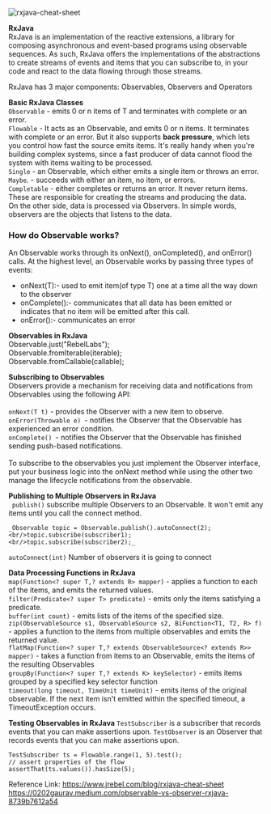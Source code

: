 
![rxjava-cheat-sheet](https://user-images.githubusercontent.com/94926624/172899445-440c54f4-3641-4e11-a24f-ba618469d989.jpg)


**RxJava**<br/>
RxJava is an implementation of the reactive extensions, a library for composing asynchronous and event-based programs using observable sequences.
As such, RxJava offers the implementations of the abstractions to create streams of events and items that you can subscribe to, in your code and react to the data flowing through those streams.
<br/>

RxJava has 3 major components: Observables, Observers and Operators

**Basic RxJava Classes**
<br/>`Observable` - emits 0 or n items of T and terminates with complete or an error.
<br/>`Flowable` - It acts as an Observable, and emits 0 or n items. It terminates with complete or an error. But it also supports **back pressure**, which lets you control how fast the source emits items. It's really handy when you're building complex systems, since a fast producer of data cannot flood the system with items waiting to be processed.
<br/>`Single`  -  an Observable, which either emits a single item or throws an error. 
<br/>`Maybe`. - succeeds with either an item, no item, or errors. 
<br/>`Completable` - either completes or returns an error. It never return items. 
<br/>These are responsible for creating the streams and producing the data.
<br/>On the other side, data is processed via Observers. In simple words, observers are the objects that listens to the data.
<br/>

### How do Observable works?
An Observable works through its onNext(), onCompleted(), and onError() calls.
At the highest level, an Observable works by passing three types of events:
- onNext(T):- used to emit item(of type T) one at a time all the way down to the observer
- onComplete():- communicates that all data has been emitted or indicates that no item will be emitted after this call.
- onError():- communicates an error

**Observables in RxJava**
<br/>Observable.just("RebelLabs");
<br/>Observable.fromIterable(iterable);
<br/>Observable.fromCallable(callable);
<br/>

**Subscribing to Observables**
<br/> Observers provide a mechanism for receiving data and notifications from Observables using the following API:
<br/>
<br/>`onNext(T t)` - provides the Observer with a new item to observe.
<br/>`onError(Throwable e) `- notifies the Observer that the Observable has experienced an error condition.
<br/>`onComplete() `- notifies the Observer that the Observable has finished sending push-based notifications.
<br/><br/>To subscribe to the observables you just implement the Observer interface, put your business logic into the onNext method while using the other two manage the lifecycle notifications from the observable.
<br/>

**Publishing to Multiple Observers in RxJava**
<br/>` publish()`  subscribe multiple Observers to an Observable. It won't emit any items until you call the connect method. 
<br/>
```
_Observable topic = Observable.publish().autoConnect(2); 
<br/>topic.subscribe(subscriber1); 
<br/>topic.subscribe(subscriber2);_
```
 `autoConnect(int)` Number of observers it is going to connect
 <br/>
 
**Data Processing Functions in RxJava**
<br/>
`map(Function<? super T,? extends R> mapper)` - applies a function to each of the items, and emits the returned values.
<br/>
`filter(Predicate<? super T> predicate)` - emits only the items satisfying a predicate.
<br/>
`buffer(int count)` - emits lists of the items of the specified size.
<br/>
`zip(ObservableSource s1, ObservableSource s2, BiFunction<T1, T2, R> f)` - applies a function to the items from multiple observables and emits the returned value.
<br/>
`flatMap(Function<? super T,? extends ObservableSource<? extends R>> mapper)` - takes a function from items to an Observable, emits the items of the resulting Observables
<br/>
`groupBy(Function<? super T,? extends K> keySelector)` - emits items grouped by a specified key selector function
<br/>
`timeout(long timeout, TimeUnit timeUnit)` - emits items of the original observable. If the next item isn't emitted within the specified timeout, a TimeoutException occurs.
</br>

**Testing Observables in RxJava**
`TestSubscriber` is a subscriber that records events that you can make assertions upon.
`TestObserver` is an Observer that records events that you can make assertions upon.

```
TestSubscriber ts = Flowable.range(1, 5).test();
// assert properties of the flow
assertThat(ts.values()).hasSize(5); 
 ```






















Reference Link:
https://www.jrebel.com/blog/rxjava-cheat-sheet
https://0202gaurav.medium.com/observable-vs-observer-rxjava-8739b7612a54
